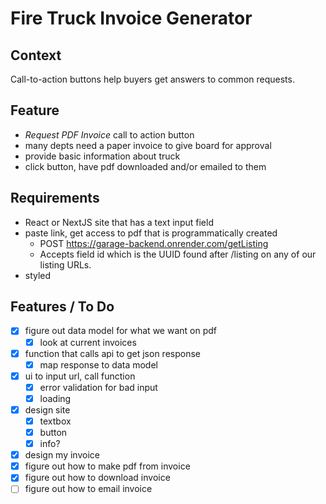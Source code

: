# Fire Truck Invoice Generator

## Context

Call-to-action buttons help buyers get answers to common requests.

## Feature

- _Request PDF Invoice_ call to action button
- many depts need a paper invoice to give board for approval
- provide basic information about truck
- click button, have pdf downloaded and/or emailed to them

## Requirements

- React or NextJS site that has a text input field
- paste link, get access to pdf that is programmatically created
  - POST‬‭ https://garage-backend.onrender.com/getListing‬
  - Accepts field‬‭ id‬‭ which is the UUID found after‬‭ /listing‬‭ on any of our listing URLs.‬
- styled

## Features / To Do

- [x] figure out data model for what we want on pdf
  - [x] look at current invoices
- [x] function that calls api to get json response
  - [x] map response to data model
- [x] ui to input url, call function
  - [x] error validation for bad input
  - [x] loading
- [x] design site
  - [x] textbox
  - [x] button
  - [x] info?
- [x] design my invoice
- [x] figure out how to make pdf from invoice
- [x] figure out how to download invoice
- [ ] figure out how to email invoice
